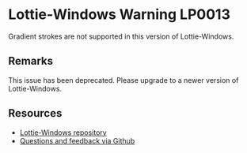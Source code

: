 [comment]: # (deprecated)
[comment]: # (name:GradientStrokes)
[comment]: # (text:Gradient strokes.)

# Lottie-Windows Warning LP0013

<!-- description -->
Gradient strokes are not supported in this version of Lottie-Windows.

## Remarks
This issue has been deprecated. Please upgrade to a newer version of Lottie-Windows.

<!-- notes  -->
## Resources

* [Lottie-Windows repository](https://aka.ms/lottie)
* [Questions and feedback via Github](https://github.com/windows-toolkit/Lottie-Windows/issues)

